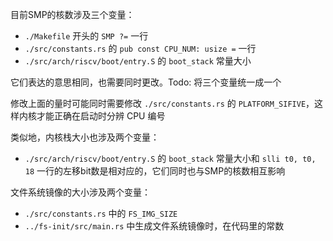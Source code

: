 目前SMP的核数涉及三个变量：
- `./Makefile` 开头的 `SMP ?=` 一行
- `./src/constants.rs` 的 `pub const CPU_NUM: usize =` 一行
- `./src/arch/riscv/boot/entry.S` 的 `boot_stack` 常量大小

它们表达的意思相同，也需要同时更改。Todo: 将三个变量统一成一个

修改上面的量时可能同时需要修改 `./src/constants.rs` 的 `PLATFORM_SIFIVE`，这样内核才能正确在启动时分辨 CPU 编号

类似地，内核栈大小也涉及两个变量：
- `./src/arch/riscv/boot/entry.S` 的 `boot_stack` 常量大小和 `slli t0, t0, 18` 一行的左移bit数是相对应的，它们同时也与SMP的核数相互影响

文件系统镜像的大小涉及两个变量：
- `./src/constants.rs` 中的 `FS_IMG_SIZE`
- `../fs-init/src/main.rs` 中生成文件系统镜像时，在代码里的常数
